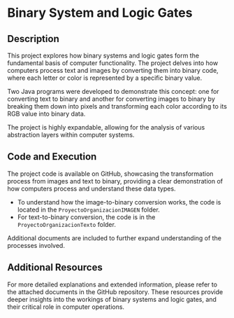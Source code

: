 # Binary System and Logic Gates

## Description
This project explores how binary systems and logic gates form the fundamental basis of computer functionality. The project delves into how computers process text and images by converting them into binary code, where each letter or color is represented by a specific binary value.

Two Java programs were developed to demonstrate this concept: one for converting text to binary and another for converting images to binary by breaking them down into pixels and transforming each color according to its RGB value into binary data.

The project is highly expandable, allowing for the analysis of various abstraction layers within computer systems.

## Code and Execution
The project code is available on GitHub, showcasing the transformation process from images and text to binary, providing a clear demonstration of how computers process and understand these data types.

- To understand how the image-to-binary conversion works, the code is located in the `ProyectoOrganizacionIMAGEN` folder.
- For text-to-binary conversion, the code is in the `ProyectoOrganizacionTexto` folder.

Additional documents are included to further expand understanding of the processes involved.

## Additional Resources
For more detailed explanations and extended information, please refer to the attached documents in the GitHub repository. These resources provide deeper insights into the workings of binary systems and logic gates, and their critical role in computer operations.
